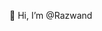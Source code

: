 👋 Hi, I’m @Razwand


<!---
Razwand/Razwand is a ✨ special ✨ repository because its `README.md` (this file) appears on your GitHub profile.
You can click the Preview link to take a look at your changes.
--->
